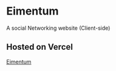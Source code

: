 # Eimentum

 A social Networking website (Client-side)


## Hosted on Vercel
[Eimentum](https://eimentum.vercel.app/)
